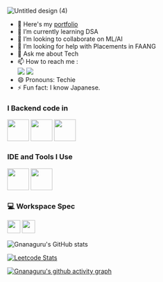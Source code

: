 ![Untitled design (4)](https://github.com/user-attachments/assets/d9aada11-0111-4fc6-9e45-5afa20215e87)
- 🔭 Here's my [portfolio](https://guru-p.web.app/)                                                 
- 🌱 I’m currently learning DSA
- 👯 I’m looking to collaborate on ML/AI
- 🤔 I’m looking for help with Placements in FAANG
- 💬 Ask me about Tech
- 📫 How to reach me :
<br /> [<img src="https://img.shields.io/badge/Twitter-1DA1F2?style=for-the-badge&logo=twitter&logoColor=white" />](https://x.com/Guru_Developer) [<img src="https://img.shields.io/badge/LinkedIn-0077B5?style=for-the-badge&logo=linkedin&logoColor=white" />](https://www.linkedin.com/in/gnanaguru-p/)
- 😄 Pronouns: Techie
- ⚡ Fun fact: I know Japanese.

### I Backend code in
<img height="50" width="50" src="https://img.icons8.com/color/48/000000/mysql-logo.png"/> <img height="50" width="50" src="https://img.icons8.com/color/48/000000/mongodb.png"/> <img height="50" width="50" src="https://img.icons8.com/color/48/000000/nodejs.png"/> 

### IDE and Tools I Use
<img height="50" width="50" src="https://img.icons8.com/color/48/000000/visual-studio-code-2019.png"/> <img height="50" src="https://img.shields.io/badge/Netlify-00C7B7?style=for-the-badge&logo=netlify&logoColor=white"/> 

### 💻 Workspace Spec
<img height="30" src="https://img.shields.io/badge/Macbook-Pro_M1-ED1C24?style=for-the-badge&logo=apple&logoColor=white"/> <img height="30" src="https://img.shields.io/badge/NVIDIA-GTX1650-76B900?style=for-the-badge&logo=nvidia&logoColor=white"/> 

![Gnanaguru's GitHub stats](https://github-readme-stats.vercel.app/api?username=gnanaguru-p&theme=dark&show_icons=true&&hide=issues,contribs)

[![Leetcode Stats](https://leetcard.jacoblin.cool/Guruprogrammer98?ext=contest&theme=dark)](https://leetcode.com/Guruprogrammer98)

[![Gnanaguru's github activity graph](https://github-readme-activity-graph.vercel.app/graph?username=gnanaguru-p&bg_color=000000&color=ffffff&line=51f565&point=ffffff&area=true&hide_border=true)](https://github.com/ashutosh00710/github-readme-activity-graph)
